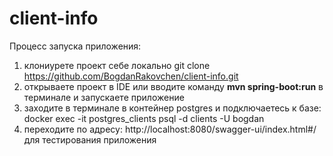 # client-info
Процесс запуска приложения:
1. клониурете проект себе локально git clone https://github.com/BogdanRakovchen/client-info.git
2. открываете проект в IDE или вводите команду <b>mvn spring-boot:run</b> в терминале и запускаете приложение
3. заходите в терминале в контейнер postgres и подключаетесь к базе: <d>docker exec -it postgres_clients psql -d clients -U bogdan</b>
4. переходите по адресу: http://localhost:8080/swagger-ui/index.html#/ для тестирования приложения
